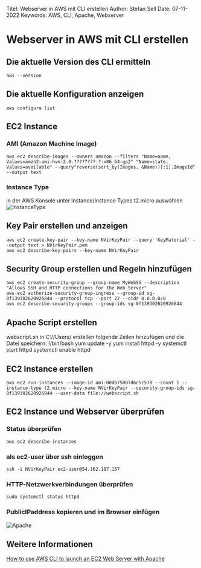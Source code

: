 Titel: Webserver in AWS mit CLI erstellen
Author: Stefan Sell
Date: 07-11-2022
Keywords: AWS, CLI, Apache, Webserver

# Webserver in AWS mit CLI erstellen

## Die aktuelle Version des CLI ermitteln
    aws --version   
## Die aktuelle Konfiguration anzeigen
    aws configure list     
## EC2 Instance
### AMI (Amazon Machine Image)
    aws ec2 describe-images --owners amazon --filters "Name=name, Values=amzn2-ami-hvm-2.0.????????.?-x86_64-gp2" "Name=state, Values=available" --query"reverse(sort_by(Images, &Name))[:1].ImageId" --output text
### Instance Type
in der AWS Konsole unter Instance/Instance Types t2.micro auswählen
![InstanceType](https://miro.medium.com/max/720/1*ut8SVOjduLuQCxZCx5UhFA.png)
## Key Pair erstellen und anzeigen
    aws ec2 create-key-pair --key-name NVirKeyPair --query 'KeyMaterial' --output text > NVirKeyPair.pem
    aws ec2 describe-key-pairs --key-name NVirKeyPair
## Security Group erstellen und Regeln hinzufügen
    aws ec2 create-security-group --group-name MyWebSG --description "Allows SSH and HTTP connections for the Web Server"
    aws ec2 authorize-security-group-ingress --group-id sg-0f139302620926844 --protocol tcp --port 22 --cidr 0.0.0.0/0
    aws ec2 describe-security-groups --group-ids sg-0f139302620926844
## Apache Script erstellen
webscript.sh in C://Users/<your user name> erstellen
folgende Zeilen hinzufügen und die Datei speichern:
    !/bin/bash
    yum update -y
    yum install httpd -y
    systemctl start httpd
    systemctl enable httpd
## EC2 Instance erstellen
    aws ec2 run-instances --image-id ami-00db75007d6c5c578 --count 1 --instance-type t2.micro --key-name NVirKeyPair --security-group-ids sg-0f139302620926844 --user-data file://webscript.sh
## EC2 Instance und Webserver überprüfen
### Status überprüfen
    aws ec2 describe-instances
### als ec2-user über ssh einloggen
    ssh -i NVirKeyPair ec2-user@54.162.187.157
### HTTP-Netzwerkverbindungen überprüfen
    sudo systemctl status httpd
### PublicIPaddress kopieren und im Browser einfügen
![Apache](https://miro.medium.com/max/720/1*dQz8HxEfH0nzgI8Tz2eA3w.png)

## Weitere Informationen
[How to use AWS CLI to launch an EC2 Web Server with Apache](https://towardsaws.com/how-to-use-aws-cli-to-launch-an-ec2-web-server-with-apache-9c20d07e07be)
